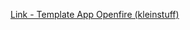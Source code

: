 [Link - Template App Openfire (kleinstuff)](https://github.com/kleinstuff/zabbixtemplates/tree/master/Template-App-Openfire)
